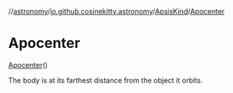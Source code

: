 //[astronomy](../../../../index.md)/[io.github.cosinekitty.astronomy](../../index.md)/[ApsisKind](../index.md)/[Apocenter](index.md)

# Apocenter

[Apocenter](index.md)()

The body is at its farthest distance from the object it orbits.

